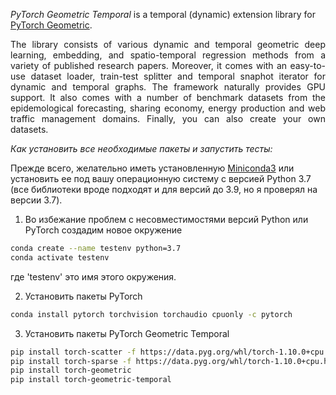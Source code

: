 *PyTorch Geometric Temporal* is a temporal (dynamic) extension library for [PyTorch Geometric](https://github.com/rusty1s/pytorch_geometric).

<p align="justify">The library consists of various dynamic and temporal geometric deep learning, embedding, and spatio-temporal regression methods from a variety of published research papers. Moreover, it comes with an easy-to-use dataset loader, train-test splitter and temporal snaphot iterator for dynamic and temporal graphs. The framework naturally provides GPU support. It also comes with a number of benchmark datasets from the epidemological forecasting, sharing economy, energy production and web traffic management domains. Finally, you can also create your own datasets.</p>

*Как установить все необходимые пакеты и запустить тесты:*

Прежде всего, желательно иметь установленную [Miniconda3](https://conda.io/en/latest/miniconda.html) или установить ее под вашу операционную систему с версией Python 3.7 (все библиотеки вроде подходят и для версий до 3.9, но я проверял на версии 3.7).

1. Во избежание проблем с несовместимостями версий Python или PyTorch создадим новое окружение

```sh
conda create --name testenv python=3.7
conda activate testenv
```
где 'testenv' это имя этого окружения.

2. Установить пакеты PyTorch

```sh
conda install pytorch torchvision torchaudio cpuonly -c pytorch
```
3. Установить пакеты PyTorch Geometric Temporal

```sh
pip install torch-scatter -f https://data.pyg.org/whl/torch-1.10.0+cpu.html
pip install torch-sparse -f https://data.pyg.org/whl/torch-1.10.0+cpu.html
pip install torch-geometric
pip install torch-geometric-temporal
```
